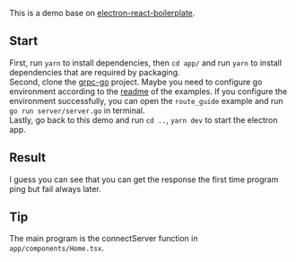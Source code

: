 This is a demo base on [electron-react-boilerplate](https://github.com/electron-react-boilerplate/electron-react-boilerplate).

## Start

First, run `yarn` to install dependencies, then `cd app/` and run `yarn` to install dependencies that are required by packaging.<br />
Second, clone the [grpc-go](https://github.com/grpc/grpc-go) project. Maybe you need to configure go environment according to the [readme](https://github.com/grpc/grpc-go/tree/master/examples) of the examples. If you configure the environment successfully, you can open the `route_guide` example and run `go run server/server.go` in terminal.<br/>
Lastly, go back to this demo and run `cd ..`, `yarn dev` to start the electron app.

## Result

I guess you can see that you can get the response the first time program ping but fail always later.

## Tip

The main program is the connectServer function in `app/components/Home.tsx`.
